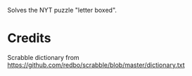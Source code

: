 Solves the NYT puzzle "letter boxed".

# Credits

Scrabble dictionary from https://github.com/redbo/scrabble/blob/master/dictionary.txt
